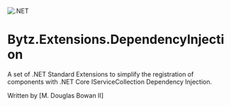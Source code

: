 ![.NET](https://github.com/Scuba-Blue/Bitz.Extensions.DependencyInjection/workflows/.NET/badge.svg)

# Bytz.Extensions.DependencyInjection

A set of .NET Standard Extensions to simplify the registration of components with .NET Core IServiceCollection Dependency Injection.

Written by [M. Douglas Bowan II]
